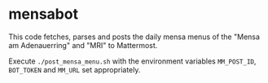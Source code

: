 # mensabot

This code fetches, parses and posts the daily mensa menus of the "Mensa am Adenauerring" and "MRI" to Mattermost.

Execute `./post_mensa_menu.sh` with the environment variables `MM_POST_ID`, `BOT_TOKEN` and `MM_URL` set appropriately.
